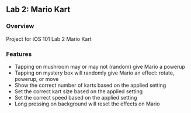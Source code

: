 ## Lab 2: Mario Kart

### Overview

Project for iOS 101 Lab 2 Mario Kart

### Features

- Tapping on mushroom may or may not (random) give Mario a powerup
- Tapping on mystery box will randomly give Mario an effect: rotate, powerup, or move
- Show the correct number of karts based on the applied setting
- Set the correct kart size based on the applied setting
- Set the correct speed based on the applied setting
- Long pressing on background will reset the effects on Mario
